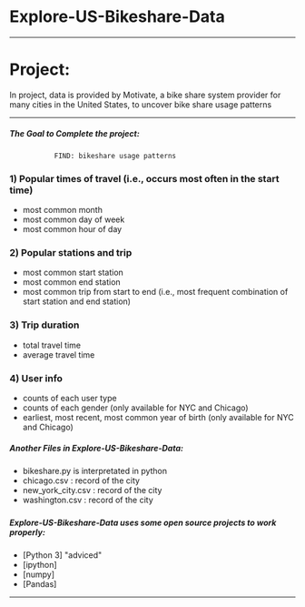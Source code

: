 # Explore-US-Bikeshare-Data
------------------------------------------------------------------------------------------------------------------------------
# Project:

In project, data is provided by Motivate, a bike share system provider for many cities in the United States, 
to uncover bike share usage patterns

--------------------------------------------------------------------------------------------------------------------------------

##### The Goal to Complete the project:

               FIND: bikeshare usage patterns
   
### 1) Popular times of travel (i.e., occurs most often in the start time)

- most common month
- most common day of week
- most common hour of day

### 2) Popular stations and trip

- most common start station
- most common end station
- most common trip from start to end (i.e., most frequent combination of start station and end station)

### 3) Trip duration

- total travel time
- average travel time

### 4) User info

- counts of each user type
- counts of each gender (only available for NYC and Chicago)
- earliest, most recent, most common year of birth (only available for NYC and Chicago)

##### Another Files in Explore-US-Bikeshare-Data:

- bikeshare.py is interpretated in python 
- chicago.csv : record of the city
- new_york_city.csv : record of the city
- washington.csv : record of the city
### 

##### Explore-US-Bikeshare-Data uses some open source projects to work properly:

* [Python 3] "adviced"
* [ipython] 
* [numpy] 
* [Pandas]

----

